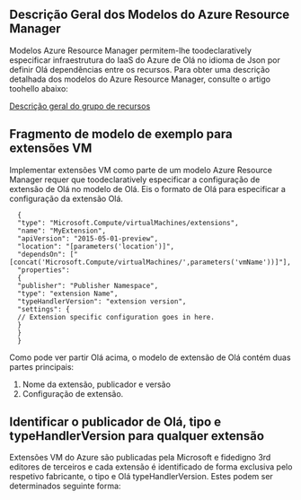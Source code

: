 ## <a name="overview-of-azure-resource-manager-templates"></a>Descrição Geral dos Modelos do Azure Resource Manager
Modelos Azure Resource Manager permitem-lhe toodeclaratively especificar infraestrutura do IaaS do Azure de Olá no idioma de Json por definir Olá dependências entre os recursos. Para obter uma descrição detalhada dos modelos do Azure Resource Manager, consulte o artigo toohello abaixo:

[Descrição geral do grupo de recursos](../articles/azure-resource-manager/resource-group-overview.md)

## <a name="sample-template-snippet-for-vm-extensions"></a>Fragmento de modelo de exemplo para extensões VM
Implementar extensões VM como parte de um modelo Azure Resource Manager requer que toodeclaratively especificar a configuração de extensão de Olá no modelo de Olá.
Eis o formato de Olá para especificar a configuração da extensão Olá.

      {
      "type": "Microsoft.Compute/virtualMachines/extensions",
      "name": "MyExtension",
      "apiVersion": "2015-05-01-preview",
      "location": "[parameters('location')]",
      "dependsOn": ["[concat('Microsoft.Compute/virtualMachines/',parameters('vmName'))]"],
      "properties":
      {
      "publisher": "Publisher Namespace",
      "type": "extension Name",
      "typeHandlerVersion": "extension version",
      "settings": {
      // Extension specific configuration goes in here.
      }
      }
      }

Como pode ver partir Olá acima, o modelo de extensão de Olá contém duas partes principais:

1. Nome da extensão, publicador e versão
2. Configuração de extensão.

## <a name="identifying-hello-publisher-type-and-typehandlerversion-for-any-extension"></a>Identificar o publicador de Olá, tipo e typeHandlerVersion para qualquer extensão
Extensões VM do Azure são publicadas pela Microsoft e fidedigno 3rd editores de terceiros e cada extensão é identificado de forma exclusiva pelo respetivo fabricante, o tipo e Olá typeHandlerVersion. Estes podem ser determinados seguinte forma:  

